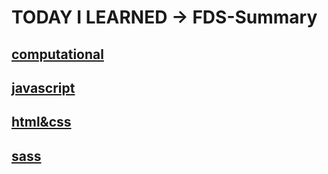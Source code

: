 TODAY I LEARNED -> FDS-Summary
========

## [computational](./computational)
## [javascript](./javascript)
## [html&css](./html&css)
## [sass](./sass)